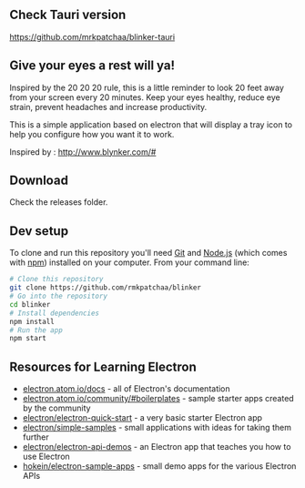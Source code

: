## Check Tauri version
https://github.com/mrkpatchaa/blinker-tauri

## **Give your eyes a rest will ya!**

Inspired by the 20 20 20 rule, this is a little reminder to look 20 feet away from your screen every 20 minutes. Keep your eyes healthy, reduce eye strain, prevent headaches and increase productivity.

This is a simple application based on electron that will display a tray icon to help you configure how you want it to work.

Inspired by :  http://www.blynker.com/#


## Download
Check the releases folder.

## Dev setup

To clone and run this repository you'll need [Git](https://git-scm.com) and [Node.js](https://nodejs.org/en/download/) (which comes with [npm](http://npmjs.com)) installed on your computer. From your command line:

```bash
# Clone this repository
git clone https://github.com/rmkpatchaa/blinker
# Go into the repository
cd blinker
# Install dependencies
npm install
# Run the app
npm start
```


## Resources for Learning Electron

- [electron.atom.io/docs](http://electron.atom.io/docs) - all of Electron's documentation
- [electron.atom.io/community/#boilerplates](http://electron.atom.io/community/#boilerplates) - sample starter apps created by the community
- [electron/electron-quick-start](https://github.com/electron/electron-quick-start) - a very basic starter Electron app
- [electron/simple-samples](https://github.com/electron/simple-samples) - small applications with ideas for taking them further
- [electron/electron-api-demos](https://github.com/electron/electron-api-demos) - an Electron app that teaches you how to use Electron
- [hokein/electron-sample-apps](https://github.com/hokein/electron-sample-apps) - small demo apps for the various Electron APIs
